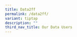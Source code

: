 ```yaml
---
title: Data2ff
permalink: /data2ff/
variant: tiptap
description: ""
third_nav_title: Our Data Users
---
```

